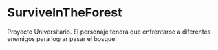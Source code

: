 # SurviveInTheForest
 Proyecto Universitario. El personaje tendrá que enfrentarse a diferentes enemigos para lograr pasar el bosque.
